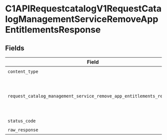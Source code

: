 # C1APIRequestcatalogV1RequestCatalogManagementServiceRemoveAppEntitlementsResponse


## Fields

| Field                                                                                                                                                                | Type                                                                                                                                                                 | Required                                                                                                                                                             | Description                                                                                                                                                          |
| -------------------------------------------------------------------------------------------------------------------------------------------------------------------- | -------------------------------------------------------------------------------------------------------------------------------------------------------------------- | -------------------------------------------------------------------------------------------------------------------------------------------------------------------- | -------------------------------------------------------------------------------------------------------------------------------------------------------------------- |
| `content_type`                                                                                                                                                       | *str*                                                                                                                                                                | :heavy_check_mark:                                                                                                                                                   | N/A                                                                                                                                                                  |
| `request_catalog_management_service_remove_app_entitlements_response`                                                                                                | [Optional[shared.RequestCatalogManagementServiceRemoveAppEntitlementsResponse]](../../models/shared/requestcatalogmanagementserviceremoveappentitlementsresponse.md) | :heavy_minus_sign:                                                                                                                                                   | Empty response with a status code indicating success                                                                                                                 |
| `status_code`                                                                                                                                                        | *int*                                                                                                                                                                | :heavy_check_mark:                                                                                                                                                   | N/A                                                                                                                                                                  |
| `raw_response`                                                                                                                                                       | [requests.Response](https://requests.readthedocs.io/en/latest/api/#requests.Response)                                                                                | :heavy_minus_sign:                                                                                                                                                   | N/A                                                                                                                                                                  |
